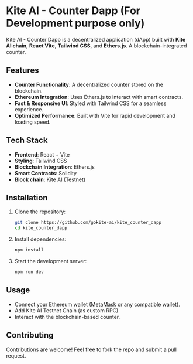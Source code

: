 # Kite AI - Counter Dapp (For Development purpose only)

Kite AI - Counter Dapp is a decentralized application (dApp) built with **Kite AI chain**, **React Vite**, **Tailwind CSS**, and **Ethers.js**. A blockchain-integrated counter.

## Features

- **Counter Functionality**: A decentralized counter stored on the blockchain.
- **Ethereum Integration**: Uses Ethers.js to interact with smart contracts.
- **Fast & Responsive UI**: Styled with Tailwind CSS for a seamless experience.
- **Optimized Performance**: Built with Vite for rapid development and loading speed.

## Tech Stack

- **Frontend**: React + Vite
- **Styling**: Tailwind CSS
- **Blockchain Integration**: Ethers.js
- **Smart Contracts**: Solidity
- **Block chain**: Kite AI (Testnet)

## Installation

1. Clone the repository:
   ```sh
   git clone https://github.com/gokite-ai/kite_counter_dapp
   cd kite_counter_dapp
   ```
2. Install dependencies:
   ```sh
   npm install
   ```
3. Start the development server:
   ```sh
   npm run dev
   ```

## Usage

- Connect your Ethereum wallet (MetaMask or any compatible wallet).
- Add Kite AI Testnet Chain (as custom RPC)
- Interact with the blockchain-based counter.

## Contributing

Contributions are welcome! Feel free to fork the repo and submit a pull request.
